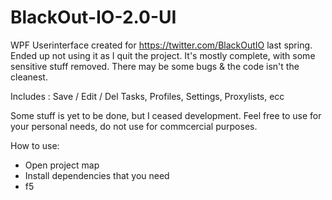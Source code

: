 # BlackOut-IO-2.0-UI
WPF Userinterface created for https://twitter.com/BlackOutIO last spring. Ended up not using it as I quit the project. It's mostly complete, with some sensitive stuff removed. There may be some bugs &amp; the code isn't the cleanest. 


Includes : Save / Edit / Del Tasks, Profiles, Settings, Proxylists, ecc

Some stuff is yet to be done, but I ceased development. Feel free to use for your personal needs, do not use for commcercial purposes.


How to use:
- Open project map
- Install dependencies that you need
- f5


